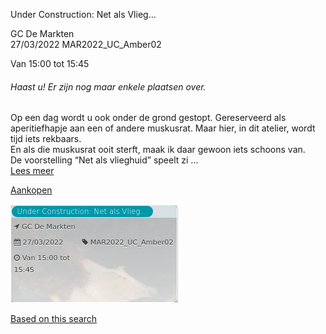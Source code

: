 Under Construction: Net als Vlieg...

GC De Markten  
27/03/2022 MAR2022\_UC\_Amber02  

Van 15:00 tot 15:45

  

###### *Haast u! Er zijn nog maar enkele plaatsen over.*

  

Op een dag wordt u ook onder de grond gestopt. Gereserveerd als aperitiefhapje aan een of andere muskusrat. Maar hier, in dit atelier, wordt tijd iets rekbaars.  
En als die muskusrat ooit sterft, maak ik daar gewoon iets schoons van.  
De voorstelling “Net als vlieghuid” speelt zi ...  
[Lees meer](https://tickets.vgc.be/activity/subscribe/MAR2022_UC_Amber02)

[Aankopen](https://tickets.vgc.be/ticketingActivity/subscribe/MAR2022_UC_Amber02)

![](75159.png)

[Based on this search](https://tickets.vgc.be/activity/index?&vrijeplaatsen=1&Age%5B%5D=3%2C5&entity=244)